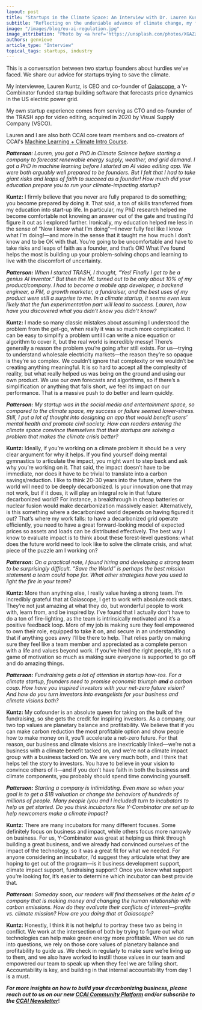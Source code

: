 ```yaml
---
layout: post
title: "Startups in the Climate Space: An Interview with Dr. Lauren Kuntz of Gaiascope"
subtitle: "Reflecting on the undeniable advance of climate change, my friend Lauren and I discuss how startups can enter the climate space and make a difference."
image: "/images/blog/eu-ai-regulation.jpg"
image_attribution: "Photo by <a href='https://unsplash.com/photos/XGAZzyLzn18' target='_blank'>American Public Power Association</a> on <a href='https://unsplash.com/' target='_blank'>Unsplash</a>"
authors: genvieve
article_type: "Interview"
topical_tags: startups, industry
---
```


This is a conversation between two startup founders about hurdles we’ve faced. We share our advice for startups trying to save the climate. 

My interviewee, Lauren Kuntz, is CEO and co-founder of [Gaiascope](https://www.gaia-scope.com/), a Y-Combinator funded startup building software that forecasts price dynamics in the US electric power grid.

My own startup experience comes from serving as CTO and co-founder of the TRASH app for video editing, acquired in 2020 by Visual Supply Company (VSCO).

Lauren and I are also both CCAI core team members and co-creators of CCAI's [Machine Learning + Climate Intro Course](https://github.com/ccai-course/ccai-course.github.io).

***Patterson**: Lauren, you got a PhD in Climate Science before starting a company to forecast renewable energy supply, weather, and grid demand. I got a PhD in machine learning before I started an AI video editing app. We were both arguably well prepared to be founders. But I felt that I had to take giant risks and leaps of faith to succeed as a founder! How much did your education prepare you to run your climate-impacting startup?*

**Kuntz:** I firmly believe that you never are fully prepared to do something; you become prepared by doing it. That said, a ton of skills transferred from my education into start-up life. In particular, my PhD research helped me become comfortable not knowing an answer out of the gate and trusting I’d figure it out as I explored further. Ironically, my education helped me less in the sense of “Now I know what I’m doing”—I never fully feel like I know what I’m doing!—and more in the sense that it taught me how much I don’t know and to be OK with that. You’re going to be uncomfortable and have to take risks and leaps of faith as a founder, and that’s OK! What I’ve found helps the most is building up your problem-solving chops and learning to live with the discomfort of uncertainty.

***Patterson:** When I started TRASH, I thought, “Yes! Finally I get to be a genius AI inventor.” But then the ML turned out to be only about 10% of my product/company. I had to become a mobile app developer, a backend engineer, a PM, a growth marketer, a fundraiser, and the best uses of my product were still a surprise to me. In a climate startup, it seems even less likely that the fun experimentation part will lead to success. Lauren, how have you discovered what you didn’t know you didn’t know?*

**Kuntz:** I made so many classic mistakes about assuming I understood the problem from the get-go, when really it was so much more complicated. It can be easy to simplify a problem until I can write a nice equation or algorithm to cover it, but the real world is incredibly messy! There’s generally a reason the problem you’re going after still exists. For us—trying to understand wholesale electricity markets—the reason they’re so opaque is they’re so complex. We couldn’t ignore that complexity or we wouldn’t be creating anything meaningful. It is so hard to accept all the complexity of reality, but what really helped us was being on the ground and using our own product. We use our own forecasts and algorithms, so if there’s a simplification or anything that falls short, we feel its impact on our performance. That is a massive push to do better and learn quickly.

***Patterson:** My startup was in the social media and entertainment space, so compared to the climate space, my success or failure seemed lower-stress. Still, I put a lot of thought into designing an app that would benefit users’ mental health and promote civil society. How can readers entering the climate space convince themselves that their startups are solving a problem that makes the climate crisis better?*

**Kuntz:** Ideally, if you’re working on a climate problem it should be a very clear argument for why it helps. If you find yourself doing mental gymnastics to articulate the impact, you might want to step back and ask why you’re working on it. That said, the impact doesn’t have to be immediate, nor does it have to be trivial to translate into a carbon savings/reduction. I like to think 20-30 years into the future, where the world will need to be deeply decarbonized. Is your innovation one that may not work, but if it does, it will play an integral role in that future decarbonized world? For instance, a breakthrough in cheap batteries or nuclear fusion would make decarbonization massively easier. Alternatively, is this something where a decarbonized world depends on having figured it out? That’s where my work falls: to have a decarbonized grid operate efficiently, you need to have a great forward-looking model of expected prices so assets and loads can be distributed effectively.  The best way I know to evaluate impact is to think about these forest-level questions: what does the future world need to look like to solve the climate crisis, and what piece of the puzzle am I working on?

***Patterson:** On a practical note, I found hiring and developing a strong team to be surprisingly difficult. “Save the World” is perhaps the best mission statement a team could hope for. What other strategies have you used to light the fire in your team?*

**Kuntz:** More than anything else, I really value having a strong team. I’m incredibly grateful that at Gaiascope, I get to work with absolute rock stars. They’re not just amazing at what they do, but wonderful people to work with, learn from, and be inspired by. I’ve found that I actually don’t have to do a ton of fire-lighting, as the team is intrinsically motivated and it’s a positive feedback loop. More of my job is making sure they feel empowered to own their role, equipped to take it on, and secure in an understanding that if anything goes awry I’ll be there to help. That relies partly on making sure they feel like a team member and appreciated as a complete person with a life and values beyond work. If you’ve hired the right people, it’s not a game of motivation so much as making sure everyone is supported to go off and do amazing things.

***Patterson:** Fundraising gets a lot of attention in startup how-tos. For a climate startup, founders need to promise economic triumph **and** a carbon coup. How have you inspired investors with your net-zero future vision? And how do you turn investors into evangelists for your business and climate visions both?*

**Kuntz:** My cofounder is an absolute queen for taking on the bulk of the fundraising, so she gets the credit for inspiring investors. As a company, our two top values are planetary balance and profitability. We believe that if you can make carbon reduction the most profitable option and show people how to make money on it, you’ll accelerate a net-zero future. For that reason, our business and climate visions are inextricably linked—we’re not a business with a climate benefit tacked on, and we’re not a climate impact group with a business tacked on. We are very much both, and I think that helps tell the story to investors. You have to believe in your vision to convince others of it—and if you don’t have faith in both the business and climate components, you probably should spend time convincing yourself.

***Patterson:** Starting a company is intimidating. Even more so when your goal is to get a $1B valuation or change the behaviors of hundreds of millions of people. Many people (you and I included) turn to incubators to help us get started. Do you think incubators like Y-Combinator are set up to help newcomers make a climate impact?*

**Kuntz:** There are many incubators for many different focuses. Some definitely focus on business and impact, while others focus more narrowly on business. For us, Y-Combinator was great at helping us think through building a great business, and we already had convinced ourselves of the impact of the technology, so it was a great fit for what we needed. For anyone considering an incubator, I’d suggest they articulate what they are hoping to get out of the program—is it business development support, climate impact support, fundraising support? Once you know what support you’re looking for, it’s easier to determine which incubator can best provide that.

***Patterson:** Someday soon, our readers will find themselves at the helm of a company that is making money and changing the human relationship with carbon emissions. How do they evaluate their conflicts of interest—profits vs. climate mission? How are you doing that at Gaiascope?*

**Kuntz:** Honestly, I think it is not helpful to portray these two as being in conflict. We work at the intersection of both by trying to figure out what technologies can help make green energy more profitable. When we do run into questions, we rely on those core values of planetary balance and profitability to guide us. We check in regularly to make sure we’re living up to them, and we also have worked to instill those values in our team and empowered our team to speak up when they feel we are falling short. Accountability is key, and building in that internal accountability from day 1 is a must.

**_For more insights on how to build your decarbonizing business, please reach out to us on our new [CCAI Community Platform](https://community.climatechange.ai/) and/or subscribe to the [CCAI Newsletter](https://www.climatechange.ai/newsletter)_**!
